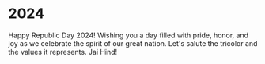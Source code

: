 # 2024
Happy Republic Day 2024! Wishing you a day filled with pride, honor, and joy as we celebrate the spirit of our great nation.  Let's salute the tricolor and the values it represents. Jai Hind!
